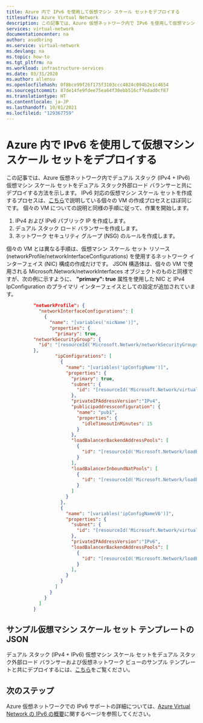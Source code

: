 ```yaml
---
title: Azure 内で IPv6 を使用して仮想マシン スケール セットをデプロイする
titlesuffix: Azure Virtual Network
description: この記事では、Azure 仮想ネットワーク内で IPv6 を使用して仮想マシン スケール セットをデプロイする方法を示します。
services: virtual-network
documentationcenter: na
author: asudbring
ms.service: virtual-network
ms.devlang: na
ms.topic: how-to
ms.tgt_pltfrm: na
ms.workload: infrastructure-services
ms.date: 03/31/2020
ms.author: allensu
ms.openlocfilehash: 0f8bce99f26f175f3103ccc4824c094b2e1c4654
ms.sourcegitcommit: 87de14fe9fdee75ea64f30ebb516cf7edad0cf87
ms.translationtype: HT
ms.contentlocale: ja-JP
ms.lasthandoff: 10/01/2021
ms.locfileid: "129367759"
---
```

# <a name="deploy-virtual-machine-scale-sets-with-ipv6-in-azure"></a>Azure 内で IPv6 を使用して仮想マシン スケール セットをデプロイする

この記事では、Azure 仮想ネットワーク内でデュアル スタック (IPv4 + IPv6) 仮想マシン スケール セットをデュアル スタック外部ロード バランサーと共にデプロイする方法を示します。 IPv6 対応の仮想マシン スケール セットを作成するプロセスは、[こちら](../../load-balancer/ipv6-configure-standard-load-balancer-template-json.md)で説明している個々の VM の作成プロセスとほぼ同じです。 個々の VM についての説明と同様の手順に従って、作業を開始します。
1.    IPv4 および IPv6 パブリック IP を作成します。
2.    デュアル スタック ロード バランサーを作成します。  
3.    ネットワーク セキュリティ グループ (NSG) のルールを作成します。  

個々の VM とは異なる手順は、仮想マシン スケール セット リソース (networkProfile/networkInterfaceConfigurations) を使用するネットワーク インターフェイス (NIC) 構成の作成だけです。 JSON 構造体は、個々の VM で使用される Microsoft.Network/networkInterfaces オブジェクトのものと同様ですが、次の例に示すように、 **"primary": true** 属性を使用した NIC と IPv4 IpConfiguration のプライマリ インターフェイスとしての設定が追加されています。

```json
          "networkProfile": {
            "networkInterfaceConfigurations": [
              {
                "name": "[variables('nicName')]",
                "properties": {
                  "primary": true,
          "networkSecurityGroup": {
            "id": "[resourceId('Microsoft.Network/networkSecurityGroups','VmssNsg')]"
          },                  
                  "ipConfigurations": [
                    {
                      "name": "[variables('ipConfigName')]",
                      "properties": {
                        "primary": true,
                        "subnet": {
                          "id": "[resourceId('Microsoft.Network/virtualNetworks/subnets', 'MyvirtualNetwork','Mysubnet')]"
                        },
                        "privateIPAddressVersion":"IPv4",                       
                        "publicipaddressconfiguration": {
                          "name": "pub1",
                          "properties": {
                            "idleTimeoutInMinutes": 15
                          }
                        },
                        "loadBalancerBackendAddressPools": [
                          {
                            "id": "[resourceId('Microsoft.Network/loadBalancers/backendAddressPools', 'loadBalancer', 'bePool'))]"
                          }
                        ],
                        "loadBalancerInboundNatPools": [
                          {
                            "id": "[resourceId('Microsoft.Network/loadBalancers/inboundNatPools', 'loadBalancer', 'natPool')]"
                          }
                        ]
                      }
                    },
                    {
                      "name": "[variables('ipConfigNameV6')]",
                      "properties": {
                        "subnet": {
                          "id": "[resourceId('Microsoft.Network/virtualNetworks/subnets','MyvirtualNetwork','Mysubnet')]"
                        },
                        "privateIPAddressVersion":"IPv6",
                        "loadBalancerBackendAddressPools": [
                          {
                            "id": "[resourceId('Microsoft.Network/loadBalancers/backendAddressPools', 'loadBalancer','bePoolv6')]"
                          }
                        ],                        
                      }
                    }
                  ]
                }
              }
            ]
          }

```


## <a name="sample-virtual-machine-scale-set-template-json"></a>サンプル仮想マシン スケール セット テンプレートの JSON

デュアル スタック (IPv4 + IPv6) 仮想マシン スケール セットをデュアル スタック外部ロード バランサーおよび仮想ネットワーク ビューのサンプル テンプレートと共にデプロイするには、[こちら](https://azure.microsoft.com/resources/templates/ipv6-in-vnet-vmss/)をご覧ください。
## <a name="next-steps"></a>次のステップ

Azure 仮想ネットワークでの IPv6 サポートの詳細については、[Azure Virtual Network の IPv6 の概要](ipv6-overview.md)に関するページを参照してください。
